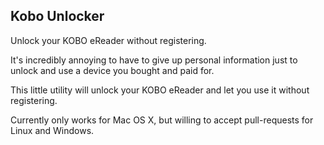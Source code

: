 Kobo Unlocker
-------------

Unlock your KOBO eReader without registering.

It's incredibly annoying to have to give up personal information just to unlock and use a device you bought and paid for. 

This little utility will unlock your KOBO eReader and let you use it without registering.

Currently only works for Mac OS X, but willing to accept pull-requests for Linux and Windows. 
